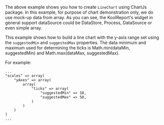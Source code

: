 The above example shows you how to create `LineChart` using ChartJs package. In this example, for purpose of chart demonstration only, we do use mock-up data from array. As you can see, the KoolReport's widget in general support dataSource could be DataStore, Process, DataSource or even simple array.

This example shows how to build a line chart with the y-axis range set using the <code>suggestedMin</code> and <code>suggestedMax</code> properties. The data minimum and maximum used for determining the ticks is Math.min(dataMin, suggestedMin) and Math.max(dataMax, suggestedMax).

For example:

    ...
    "scales" => array(
        "yAxes" => array(
            array(
                "ticks" => array(
                    "suggestedMin" => 10,
                    "suggestedMax" => 50,
                )
            )
        )
    )
    ...


